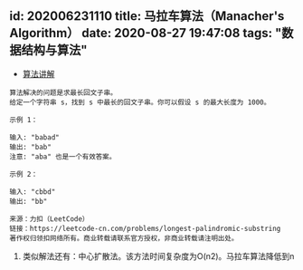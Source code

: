 id: 202006231110
title: 马拉车算法（Manacher's Algorithm）
date: 2020-08-27 19:47:08
tags: "数据结构与算法"
---------

* [算法讲解](https://www.jianshu.com/p/392172762e55)

```$xslt
算法解决的问题是求最长回文子串。
给定一个字符串 s，找到 s 中最长的回文子串。你可以假设 s 的最大长度为 1000。

示例 1：

输入: "babad"
输出: "bab"
注意: "aba" 也是一个有效答案。

示例 2：

输入: "cbbd"
输出: "bb"

来源：力扣（LeetCode）
链接：https://leetcode-cn.com/problems/longest-palindromic-substring
著作权归领扣网络所有。商业转载请联系官方授权，非商业转载请注明出处。
```

1. 类似解法还有：中心扩散法。该方法时间复杂度为O(n2)。马拉车算法降低到n